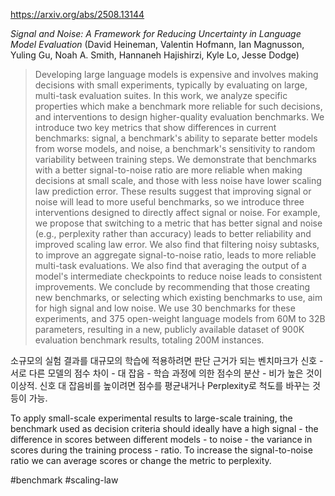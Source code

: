 https://arxiv.org/abs/2508.13144

*Signal and Noise: A Framework for Reducing Uncertainty in Language Model Evaluation* (David Heineman, Valentin Hofmann, Ian Magnusson, Yuling Gu, Noah A. Smith, Hannaneh Hajishirzi, Kyle Lo, Jesse Dodge)

> Developing large language models is expensive and involves making decisions with small experiments, typically by evaluating on large, multi-task evaluation suites. In this work, we analyze specific properties which make a benchmark more reliable for such decisions, and interventions to design higher-quality evaluation benchmarks. We introduce two key metrics that show differences in current benchmarks: signal, a benchmark's ability to separate better models from worse models, and noise, a benchmark's sensitivity to random variability between training steps. We demonstrate that benchmarks with a better signal-to-noise ratio are more reliable when making decisions at small scale, and those with less noise have lower scaling law prediction error. These results suggest that improving signal or noise will lead to more useful benchmarks, so we introduce three interventions designed to directly affect signal or noise. For example, we propose that switching to a metric that has better signal and noise (e.g., perplexity rather than accuracy) leads to better reliability and improved scaling law error. We also find that filtering noisy subtasks, to improve an aggregate signal-to-noise ratio, leads to more reliable multi-task evaluations. We also find that averaging the output of a model's intermediate checkpoints to reduce noise leads to consistent improvements. We conclude by recommending that those creating new benchmarks, or selecting which existing benchmarks to use, aim for high signal and low noise. We use 30 benchmarks for these experiments, and 375 open-weight language models from 60M to 32B parameters, resulting in a new, publicly available dataset of 900K evaluation benchmark results, totaling 200M instances.

소규모의 실험 결과를 대규모의 학습에 적용하려면 판단 근거가 되는 벤치마크가 신호 - 서로 다른 모델의 점수 차이 - 대 잡음 - 학습 과정에 의한 점수의 분산 - 비가 높은 것이 이상적. 신호 대 잡음비를 높이려면 점수를 평균내거나 Perplexity로 척도를 바꾸는 것 등이 가능.

To apply small-scale experimental results to large-scale training, the benchmark used as decision criteria should ideally have a high signal - the difference in scores between different models - to noise - the variance in scores during the training process - ratio. To increase the signal-to-noise ratio we can average scores or change the metric to perplexity.

#benchmark #scaling-law 